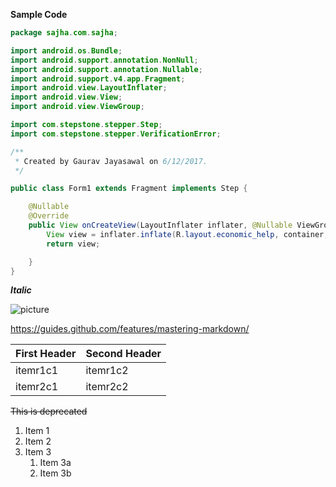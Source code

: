 **Sample Code**
```Java
package sajha.com.sajha;

import android.os.Bundle;
import android.support.annotation.NonNull;
import android.support.annotation.Nullable;
import android.support.v4.app.Fragment;
import android.view.LayoutInflater;
import android.view.View;
import android.view.ViewGroup;

import com.stepstone.stepper.Step;
import com.stepstone.stepper.VerificationError;

/**
 * Created by Gaurav Jayasawal on 6/12/2017.
 */

public class Form1 extends Fragment implements Step {

    @Nullable
    @Override
    public View onCreateView(LayoutInflater inflater, @Nullable ViewGroup container, @Nullable Bundle savedInstanceState) {
        View view = inflater.inflate(R.layout.economic_help, container, false);
        return view;

    }
}
```

***Italic*** 

![picture](http://i1.kym-cdn.com/entries/icons/facebook/000/007/217/Potatoe.jpg)

https://guides.github.com/features/mastering-markdown/

   First Header | Second Header
------------ | -------------
itemr1c1 | itemr1c2
itemr2c1 | itemr2c2

~~This is deprecated~~

1. Item 1
1. Item 2
1. Item 3
   1. Item 3a
   1. Item 3b
